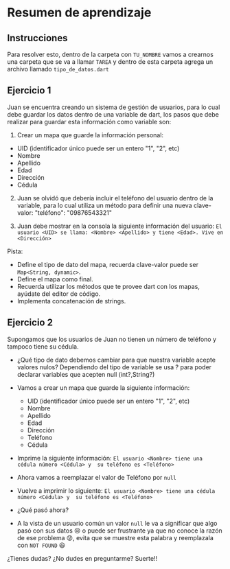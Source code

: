Resumen de aprendizaje
========

## Instrucciones
Para resolver esto, dentro de la carpeta con ```TU_NOMBRE``` vamos a crearnos una carpeta que se va a llamar ```TAREA``` y dentro de esta carpeta agrega un archivo llamado ```tipo_de_datos.dart```

## Ejercicio 1
Juan se encuentra creando un sistema de gestión de usuarios, para lo cual debe guardar los datos dentro 
de una variable de dart, los pasos que debe realizar para guardar esta información como variable son: 

1. Crear un mapa que guarde la información personal:
* UID (identificador único puede ser un entero "1", "2", etc)
* Nombre
* Apellido
* Edad
* Dirección
* Cédula

2. Juan se olvidó que debería incluir el teléfono del usuario dentro de la variable, para lo cual utiliza un método para definir 
una nueva clave-valor: "teléfono": "09876543321"

3. Juan debe mostrar en la consola la siguiente información del usuario:
```El usuario <UID> se llama: <Nombre> <Apellido> y tiene <Edad>. Vive en <Dirección>```

Pista:
* Define el tipo de dato del mapa, recuerda clave-valor puede ser ```Map<String, dynamic>```.
* Define el mapa como final. 
* Recuerda utilizar los métodos que te provee dart con los mapas, ayúdate del editor de código. 
* Implementa concatenación de strings. 

## Ejercicio 2
Supongamos que los usuarios de Juan no tienen un número de teléfono y tampoco tiene su cédula.
* ¿Qué tipo de dato debemos cambiar para que nuestra variable acepte valores nulos? 
Dependiendo del tipo de variable se usa ? para poder declarar variables que acepten null (int?,String?)

* Vamos a crear un mapa que guarde la siguiente información:
    * UID (identificador único puede ser un entero "1", "2", etc)
    * Nombre 
    * Apellido
    * Edad
    * Dirección
    * Teléfono 
    * Cédula 
* Imprime la siguiente información:
```El usuario <Nombre> tiene una cédula número <Cédula> y  su teléfono es <Teléfono>```
* Ahora vamos a reemplazar el valor de Teléfono por ```null```
* Vuelve a imprimir lo siguiente:
```El usuario <Nombre> tiene una cédula número <Cédula> y  su teléfono es <Teléfono>```
* ¿Qué pasó ahora?
* A la vista de un usuario común un valor ```null``` le va a significar que algo pasó con sus datos 😢 o puede ser frustrante ya que no conoce la razón de ese problema 😡, evita que se muestre esta palabra y reemplazala con ```NOT FOUND``` 😃

¿Tienes dudas? ¿No dudes en preguntarme? Suerte!!  